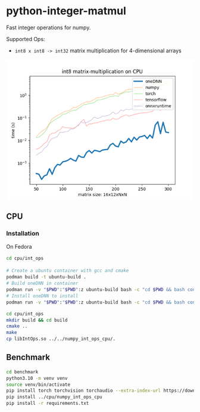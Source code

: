 # python-integer-matmul

Fast integer operations for numpy.

Supported Ops:

 - `int8 x int8 -> int32` matrix multiplication for 4-dimensional arrays

![](benchmark/result.png)

## CPU

### Installation

On Fedora

```bash
cd cpu/int_ops

# Create a ubuntu container with gcc and cmake
podman build -t ubuntu-build .
# Build oneDNN in container
podman run -v "$PWD":"$PWD":z ubuntu-build bash -c "cd $PWD && bash container_build_onednn.sh"
# Install oneDNN to install
podman run -v "$PWD":"$PWD":z ubuntu-build bash -c "cd $PWD && bash container_install_onednn.sh"
```

```bash
cd cpu/int_ops
mkdir build && cd build
cmake ..
make
cp libIntOps.so ../../numpy_int_ops_cpu/.
```

## Benchmark

```bash
cd benchmark
python3.10 -m venv venv
source venv/bin/activate
pip install torch torchvision torchaudio --extra-index-url https://download.pytorch.org/whl/cpu
pip install ../cpu/numpy_int_ops_cpu
pip install -r requirements.txt
```